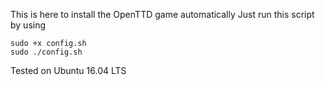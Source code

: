 This is here to install the OpenTTD game automatically
Just run this script by using
```
sudo +x config.sh
sudo ./config.sh
```

Tested on Ubuntu 16.04 LTS
